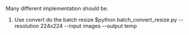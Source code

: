 Many different implementation should be.

1. Use convert do the batch resize
$python batch_convert_resize.py --resolution 224x224 --input images --output temp
